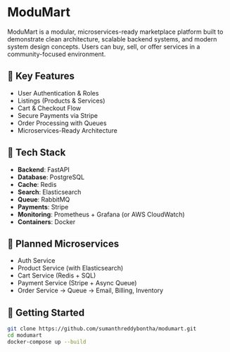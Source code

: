 
# ModuMart

ModuMart is a modular, microservices-ready marketplace platform built to demonstrate clean architecture, scalable backend systems, and modern system design concepts. Users can buy, sell, or offer services in a community-focused environment.

## 🔧 Key Features
- User Authentication & Roles
- Listings (Products & Services)
- Cart & Checkout Flow
- Secure Payments via Stripe
- Order Processing with Queues
- Microservices-Ready Architecture

## 🧱 Tech Stack
- **Backend**: FastAPI
- **Database**: PostgreSQL
- **Cache**: Redis
- **Search**: Elasticsearch
- **Queue**: RabbitMQ
- **Payments**: Stripe
- **Monitoring**: Prometheus + Grafana (or AWS CloudWatch)
- **Containers**: Docker

## 🧪 Planned Microservices
- Auth Service
- Product Service (with Elasticsearch)
- Cart Service (Redis + SQL)
- Payment Service (Stripe + Async Queue)
- Order Service → Queue → Email, Billing, Inventory

## 🚀 Getting Started

```bash
git clone https://github.com/sumanthreddybontha/modumart.git
cd modumart
docker-compose up --build

